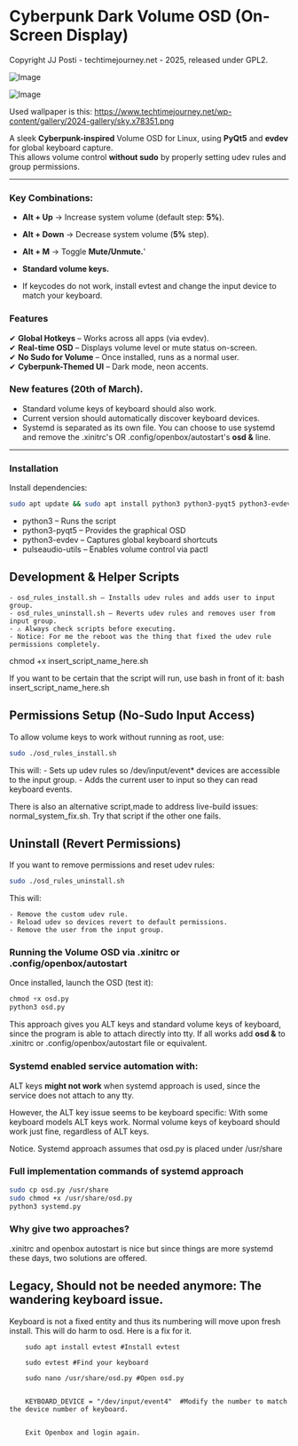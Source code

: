 # **Cyberpunk Dark Volume OSD (On-Screen Display)**  

Copyright JJ Posti - techtimejourney.net - 2025, released under GPL2.

![Image](https://github.com/user-attachments/assets/7838ca2f-6173-440f-9814-ac5c682deef7)

![Image](https://github.com/user-attachments/assets/a48cfcc3-e081-4632-80fc-292c32407daa)

Used wallpaper is this: https://www.techtimejourney.net/wp-content/gallery/2024-gallery/sky.x78351.png

A sleek **Cyberpunk-inspired** Volume OSD for Linux, using **PyQt5** and **evdev** for global keyboard capture.  
This allows volume control **without sudo** by properly setting udev rules and group permissions.

---

### **Key Combinations:**
  - **Alt + Up** → Increase system volume (default step: **5%**).
  - **Alt + Down** → Decrease system volume (**5%** step).
  - **Alt + M** → Toggle **Mute/Unmute.**'
  -  **Standard volume keys.** 

- If keycodes do not work, install evtest and change the input device to match your keyboard.

### **Features**
✔ **Global Hotkeys** – Works across all apps (via evdev).  
✔ **Real-time OSD** – Displays volume level or mute status on-screen.  
✔ **No Sudo for Volume** – Once installed, runs as a normal user.  
✔ **Cyberpunk-Themed UI** – Dark mode, neon accents.  

### New features (20th of March).
  - Standard volume keys of keyboard should also work.
  - Current version should automatically discover keyboard devices.
  - Systemd is separated as its own file. You can choose to use systemd and remove the .xinitrc's OR .config/openbox/autostart's **osd &** line.
---

### **Installation**

Install dependencies:  
```bash
sudo apt update && sudo apt install python3 python3-pyqt5 python3-evdev pulseaudio-utils
```

- python3 – Runs the script
- python3-pyqt5 – Provides the graphical OSD
- python3-evdev – Captures global keyboard shortcuts
- pulseaudio-utils – Enables volume control via pactl

## Development & Helper Scripts

	- osd_rules_install.sh – Installs udev rules and adds user to input group.
	- osd_rules_uninstall.sh – Reverts udev rules and removes user from input group.
	- ⚠️ Always check scripts before executing.
	- Notice: For me the reboot was the thing that fixed the udev rule permissions completely.

chmod +x insert_script_name_here.sh

If you want to be certain that the script will run, use bash in front of it: bash insert_script_name_here.sh


## Permissions Setup (No-Sudo Input Access)

To allow volume keys to work without running as root, use:

```bash
sudo ./osd_rules_install.sh
```
This will:
	- Sets up udev rules so /dev/input/event* devices are accessible to the input group.
	- Adds the current user to input so they can read keyboard events.

There is also an alternative script,made to address live-build issues: normal_system_fix.sh. Try that script if the other one fails.


## Uninstall (Revert Permissions)

If you want to remove permissions and reset udev rules:

```bash
sudo ./osd_rules_uninstall.sh
```
This will:

	- Remove the custom udev rule.
	- Reload udev so devices revert to default permissions.
	- Remove the user from the input group.

### Running the Volume OSD via .xinitrc or .config/openbox/autostart

Once installed, launch the OSD (test it):

```python
chmod +x osd.py 
python3 osd.py
```
This approach gives you ALT keys and standard volume keys of keyboard, since the program is able to attach directly into tty.
If all works add **osd &** to .xinitrc or .config/openbox/autostart file or equivalent.

### Systemd enabled service automation with: 

ALT keys **might not work** when systemd approach is used, since the service does not attach to any tty. 

However, the ALT key issue seems to be keyboard specific: With some keyboard models ALT keys work. Normal volume keys of keyboard should work just fine, regardless of ALT keys.

Notice. Systemd approach assumes that osd.py is placed under /usr/share

### Full implementation commands of systemd approach

```bash
sudo cp osd.py /usr/share
sudo chmod +x /usr/share/osd.py
python3 systemd.py
```

### Why give two approaches?

.xinitrc and openbox autostart is nice but since things are more systemd these days, two solutions are offered.

## Legacy, Should not be needed anymore: The wandering keyboard issue. 

Keyboard is not a fixed entity and thus its numbering will move upon fresh install. This will do harm to osd. Here is a fix for it.

		sudo apt install evtest #Install evtest

		sudo evtest #Find your keyboard

		sudo nano /usr/share/osd.py #Open osd.py


		KEYBOARD_DEVICE = "/dev/input/event4"  #Modify the number to match the device number of keyboard.


		Exit Openbox and login again.



